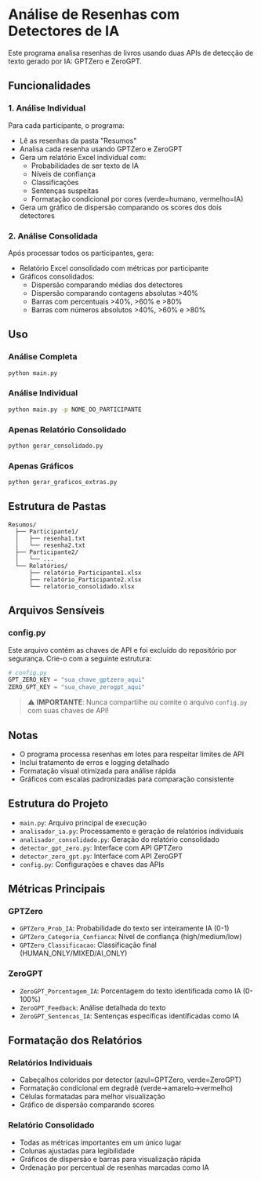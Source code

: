# Análise de Resenhas com Detectores de IA

Este programa analisa resenhas de livros usando duas APIs de detecção de texto gerado por IA: GPTZero e ZeroGPT.

## Funcionalidades

### 1. Análise Individual
Para cada participante, o programa:
- Lê as resenhas da pasta "Resumos"
- Analisa cada resenha usando GPTZero e ZeroGPT
- Gera um relatório Excel individual com:
  - Probabilidades de ser texto de IA
  - Níveis de confiança
  - Classificações
  - Sentenças suspeitas
  - Formatação condicional por cores (verde=humano, vermelho=IA)
- Gera um gráfico de dispersão comparando os scores dos dois detectores

### 2. Análise Consolidada
Após processar todos os participantes, gera:
- Relatório Excel consolidado com métricas por participante
- Gráficos consolidados:
  - Dispersão comparando médias dos detectores
  - Dispersão comparando contagens absolutas >40%
  - Barras com percentuais >40%, >60% e >80%
  - Barras com números absolutos >40%, >60% e >80%

## Uso

### Análise Completa
```bash
python main.py
```

### Análise Individual
```bash
python main.py -p NOME_DO_PARTICIPANTE
```

### Apenas Relatório Consolidado
```bash
python gerar_consolidado.py
```

### Apenas Gráficos
```bash
python gerar_graficos_extras.py
```

## Estrutura de Pastas
```
Resumos/
  ├── Participante1/
  │   ├── resenha1.txt
  │   └── resenha2.txt
  ├── Participante2/
  │   └── ...
  └── Relatórios/
      ├── relatório_Participante1.xlsx
      ├── relatório_Participante2.xlsx
      └── relatorio_consolidado.xlsx
```

## Arquivos Sensíveis

### config.py
Este arquivo contém as chaves de API e foi excluído do repositório por segurança. Crie-o com a seguinte estrutura:

```python
# config.py
GPT_ZERO_KEY = "sua_chave_gptzero_aqui"
ZERO_GPT_KEY = "sua_chave_zerogpt_aqui"
```

> ⚠️ **IMPORTANTE**: Nunca compartilhe ou comite o arquivo `config.py` com suas chaves de API!

## Notas
- O programa processa resenhas em lotes para respeitar limites de API
- Inclui tratamento de erros e logging detalhado
- Formatação visual otimizada para análise rápida
- Gráficos com escalas padronizadas para comparação consistente

## Estrutura do Projeto

- `main.py`: Arquivo principal de execução
- `analisador_ia.py`: Processamento e geração de relatórios individuais
- `analisador_consolidado.py`: Geração do relatório consolidado
- `detector_gpt_zero.py`: Interface com API GPTZero
- `detector_zero_gpt.py`: Interface com API ZeroGPT
- `config.py`: Configurações e chaves das APIs

## Métricas Principais

### GPTZero
- `GPTZero_Prob_IA`: Probabilidade do texto ser inteiramente IA (0-1)
- `GPTZero_Categoria_Confianca`: Nível de confiança (high/medium/low)
- `GPTZero_Classificacao`: Classificação final (HUMAN_ONLY/MIXED/AI_ONLY)

### ZeroGPT
- `ZeroGPT_Porcentagem_IA`: Porcentagem do texto identificada como IA (0-100%)
- `ZeroGPT_Feedback`: Análise detalhada do texto
- `ZeroGPT_Sentencas_IA`: Sentenças específicas identificadas como IA

## Formatação dos Relatórios

### Relatórios Individuais
- Cabeçalhos coloridos por detector (azul=GPTZero, verde=ZeroGPT)
- Formatação condicional em degradê (verde→amarelo→vermelho)
- Células formatadas para melhor visualização
- Gráfico de dispersão comparando scores

### Relatório Consolidado
- Todas as métricas importantes em um único lugar
- Colunas ajustadas para legibilidade
- Gráficos de dispersão e barras para visualização rápida
- Ordenação por percentual de resenhas marcadas como IA

